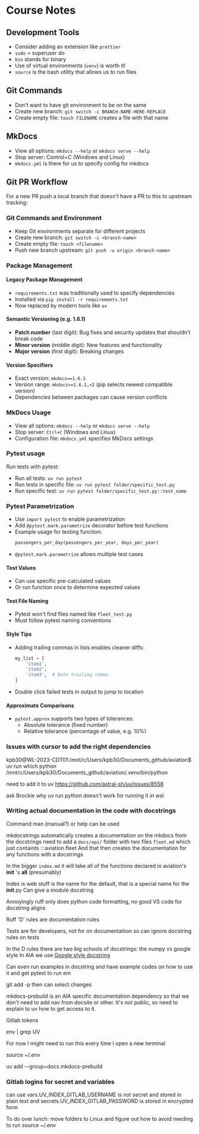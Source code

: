 # Course Notes

## Development Tools

- Consider adding an extension like `prettier`
- `sudo` = superuser do
- `bin` stands for binary
- Use of virtual environments (`venv`) is worth it!
- `source` is the bash utility that allows us to run files

## Git Commands

- Don't want to have git environment to be on the same
- Create new branch: `git switch -c BRANCH-NAME-HERE-REPLACE`
- Create empty file: `touch FILENAME` creates a file with that name

## MkDocs

- View all options: `mkdocs --help` or `mkdocs serve --help`
- Stop server: Control+C (Windows and Linux)
- `mkdocs.yml` is there for us to specify config for mkdocs

## Git PR Workflow

For a new PR push a local branch that doesn't have a PR to this to upstream tracking:

### Git Commands and Environment

- Keep Git environments separate for different projects
- Create new branch: `git switch -c <branch-name>`
- Create empty file: `touch <filename>`
- Push new branch upstream: `git push -u origin <branch-name>`

### Package Management

#### Legacy Package Management

- `requirements.txt` was traditionally used to specify dependencies
- Installed via `pip install -r requirements.txt`
- Now replaced by modern tools like `uv`

#### Semantic Versioning (e.g. 1.6.1)

- **Patch number** (last digit): Bug fixes and security updates that shouldn't break code
- **Minor version** (middle digit): New features and functionality
- **Major version** (first digit): Breaking changes

#### Version Specifiers

- Exact version: `mkdocs==1.6.1`
- Version range: `mkdocs>=1.6.1,<2` (pip selects newest compatible version)
- Dependencies between packages can cause version conflicts

### MkDocs Usage

- View all options: `mkdocs --help` or `mkdocs serve --help`
- Stop server: `Ctrl+C` (Windows and Linux)
- Configuration file: `mkdocs.yml` specifies MkDocs settings

### Pytest usage

Run tests with pytest:

- Run all tests: `uv run pytest`
- Run tests in specific file: `uv run pytest folder/specific_test.py`
- Run specific test: `uv run pytest folder/specific_test.py::test_name`

### Pytest Parametrization

- Use `import pytest` to enable parametrization
- Add `@pytest.mark.parametrize` decorator before test functions
- Example usage for testing function:
  ```python
  passengers_per_day(passengers_per_year, days_per_year)
  ```
- `@pytest.mark.parametrize` allows multiple test cases

#### Test Values

- Can use specific pre-calculated values
- Or run function once to determine expected values

#### Test File Naming

- Pytest won't find files named like `fleet_test.py`
- Must follow pytest naming conventions

#### Style Tips

- Adding trailing commas in lists enables cleaner diffs:
  ```python
  my_list = [
      'item1',
      'item2',
      'item3',  # Note trailing comma
  ]
  ```
- Double click failed tests in output to jump to location

#### Approximate Comparisons

- `pytest.approx` supports two types of tolerances:
  - Absolute tolerance (fixed number)
  - Relative tolerance (percentage of value, e.g. 10%)

### Issues with cursor to add the right dependencies

kpb30@WL-2023-CDT01:/mnt/c/Users/kpb30/Documents_github/aviation$ uv run which python
/mnt/c/Users/kpb30/Documents_github/aviation/.venv/bin/python

need to add it to uv
https://github.com/astral-sh/uv/issues/8558

ask Brockie why uv run python doesn't work for running it in wsl

### Writing actual documentation in the code with docstrings

Command man (manual?) or help can be used

mkdocstrings automatically creates a documentation on the mkdocs from the docstrings
need to add a `docs/api/` folder with two files `fleet.md` which just containts :::aviation.fleet
And that then creates the documentation for any functions with a docstrings

In the bigger `index.md` it will take all of the functions declared in aviation's **init** 's **all** (presumably)

Index is web stuff is the name for the default, that is a special name for the **init**.py
Can give a module docstring

Annoyingly ruff only does python code formatting, no good VS code for docstring aligns

Ruff 'D' rules are documentation rules

Tests are for developers, not for on documentaition
so can ignore docstring rules on tests

In the D rules there are two big schools of docstrings: the numpy vs google style
In AIA we use [Google style docstring](https://sphinxcontrib-napoleon.readthedocs.io/en/latest/example_google.html)

Can even run examples in docstring and have example codes on how to use it and get pytest to run em

git add -p then can select changes

mkdocs-prebuild is an AIA specific documentation dependency so that we don't need to add nav from docsite or other. It's not public, so need to explain to uv how to get access to it.

Gitlab tokens

env | grep UV

For now I might need to run this every time I open a new terminal

source ~/.env

uv add --group=docs mkdocs-prebuild

### Gitlab logins for secret and variables

can use vars.UV_INDEX_GITLAB_USERNAME is not secret and stored in plain text
and secrets.UV_INDEX_GITLAB_PASSWORD is stored in encrypted form

To do over lunch: move folders to Linux and figure out how to avoid needing to run source ~/.env
